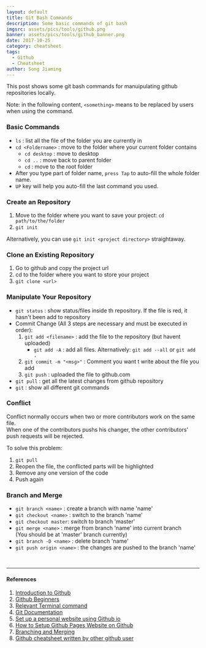 ```yaml
---
layout: default
title: Git Bash Commands
description: Some basic commands of git bash
imgsrc: assets/pics/tools/github.png
banner: assets/pics/tools/github_banner.png
date: 2017-10-25
category: cheatsheet
tags:
  - Github
  - Cheatsheet
author: Song Jiaming
---
```

This post shows some git bash commands for manuipulating github repositories locally.

Note: in the following content, `<something>` means to be replaced by users when using the command.

### Basic Commands
* `ls` : list all the file of the folder you are currently in
* `cd <Foldername>` :  move to the folder where your current folder contains 
    * `cd desktop` : move to desktop
    * `cd ..` : move back to parent folder
    * `cd` : move to the root folder
* After you type part of folder name, `press Tap` to auto-fill the whole folder name. 
* `UP` key will help you auto-fill the last command you used.

### Create an Repository
1. Move to the folder where you want to save your project: `cd path/to/the/folder`
2. `git init`

Alternatively, you can use `git init <project directory>` straightaway.

### Clone an Existing Repository
1. Go to github and copy the project url
2. cd to the folder where you want to store your project
3. `git clone <url>`

### Manipulate Your Repository
- `git status` : show status/files inside th repository. If the file is red, it hasn't been add to repository
- Commit Change (All 3 steps are necessary and must be executed in order):
    1. `git add <filename>` : add the file to the repository (but havent uploaded)
        - `git add -A` : add all files. Alternatively: `git add --all` or `git add .`
    2. `git commit -m "<msg>"` : Comment you want t write about the file you add
    3. `git push` : uploaded the file to github.com
- `git pull` : get all the latest changes from github repository
- `git` : show all different git commands

### Conflict
Conflict normally occurs when two or more contributors work on the same file.<br>
When one of the contributors pushs his changer, the other contributors' push requests will be rejected.

To solve this problem:
1. `git pull`
2. Reopen the file, the conflicted parts will be highlighted
3. Remove any one version of the code
4. Push again

### Branch and Merge
- `git branch <name>` : create a branch with name 'name'
- `git checkout <name>` : switch to the branch 'name'
- `git checkout master`: switch to branch 'master'
- `git merge <name>` : merge from branch 'name' into current branch<br>(You should be at 'master' branch currently)
- `git branch -D <name>` : delete branch 'name'
- `git push origin <name>` : the changes are pushed to the branch 'name'   

<br>

----
#### References
1. [Introduction to Github](http://product.hubspot.com/blog/git-and-github-tutorial-for-beginners)
2. [Github Beginners](https://www.youtube.com/watch?v=q2Zg4fhiMx4)
3. [Relevant Terminal command](http://mac.appstorm.net/how-to/utilities-how-to/how-to-use-terminal-the-basics/)
4. [Git Documentation](https://git-scm.com/doc)
5. [Set up a personal website using Github io](https://www.youtube.com/watch?v=WV7Pn0wWmrs&list=PLi3oIq0O9sJmrexdJnjjCGMc_pZ-oQuge)
6. [How to Setup Github Pages Website on Github](https://www.youtube.com/watch?v=W2bbU9YIwiQ&index=5&list=PLi3oIq0O9sJmrexdJnjjCGMc_pZ-oQuge)
7. [Branching and Merging](https://www.youtube.com/watch?v=uR-9NGrpU-c)
8. [Github cheatsheet written by other github user](https://gist.github.com/hofmannsven/6814451)
